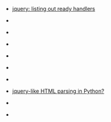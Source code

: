 
- [jquery: listing out ready handlers](/2013/03/15474727/)

- [](/2012/07/11465882/)

- [](/2011/12/8470875/)

- [](/2010/12/4471375/)

- [](/2010/09/3695558/)

- [](/2010/08/3599669/)

- [](/2010/07/3243230/)

- [jquery-like HTML parsing in Python?](/2010/06/3051295/)

- [](/2009/12/1831172/)

- [](/2009/12/1831132/)
